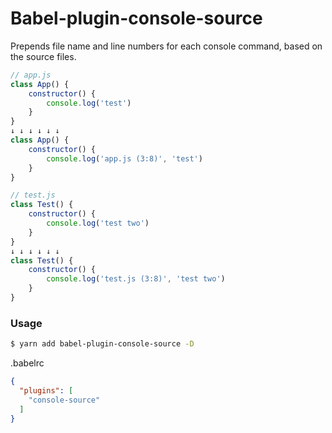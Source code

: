 # Babel-plugin-console-source
Prepends file name and line numbers for each console command, based on the source files.

````javascript
// app.js
class App() {
    constructor() {
        console.log('test')
    }
}
↓ ↓ ↓ ↓ ↓ ↓
class App() {
    constructor() {
        console.log('app.js (3:8)', 'test')
    }
}

// test.js
class Test() {
    constructor() {
        console.log('test two')
    }
}
↓ ↓ ↓ ↓ ↓ ↓
class Test() {
    constructor() {
        console.log('test.js (3:8)', 'test two')
    }
}
````



### Usage

````bash
$ yarn add babel-plugin-console-source -D
````

.babelrc
````json
{
  "plugins": [
    "console-source"
  ]
}

````